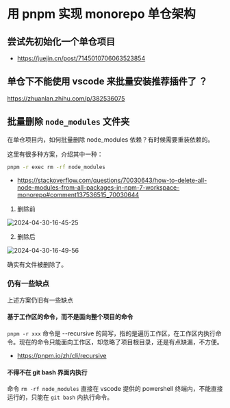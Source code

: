 # 用 pnpm 实现 monorepo 单仓架构

## 尝试先初始化一个单仓项目

- https://juejin.cn/post/7145010706063523854

## 单仓下不能使用 vscode 来批量安装推荐插件了 ？

https://zhuanlan.zhihu.com/p/382536075

## 批量删除 `node_modules` 文件夹

在单仓项目内，如何批量删除 node_modules 依赖？有时候需要重装依赖的。

这里有很多种方案，介绍其中一种：

```bash
pnpm -r exec rm -rf node_modules
```

- https://stackoverflow.com/questions/70030643/how-to-delete-all-node-modules-from-all-packages-in-npm-7-workspace-monorepo#comment137536515_70030644

1. 删除前

![2024-04-30-16-45-25](https://cdn.jsdelivr.net/gh/RuanZhongNan/img-store/img/2024-04-30-16-45-25.png)

2. 删除后

![2024-04-30-16-49-56](https://cdn.jsdelivr.net/gh/RuanZhongNan/img-store/img/2024-04-30-16-49-56.png)

确实有文件被删除了。

### 仍有一些缺点

上述方案仍旧有一些缺点

#### 基于工作区的命令，而不是面向整个项目的命令

`pnpm -r xxx` 命令是 --recursive 的简写，指的是遍历工作区，在工作区内执行命令。现在的命令只能面向工作区，却忽略了项目根目录，还是有点缺漏，不方便。

- https://pnpm.io/zh/cli/recursive

#### 不得不在 git bash 界面内执行

命令 `rm -rf node_modules` 直接在 vscode 提供的 powershell 终端内，不能直接运行的，只能在 `git bash` 内执行命令。
